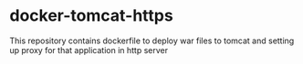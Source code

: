 # docker-tomcat-https
This repository contains dockerfile to deploy war files to tomcat and setting up proxy for that application in http server
